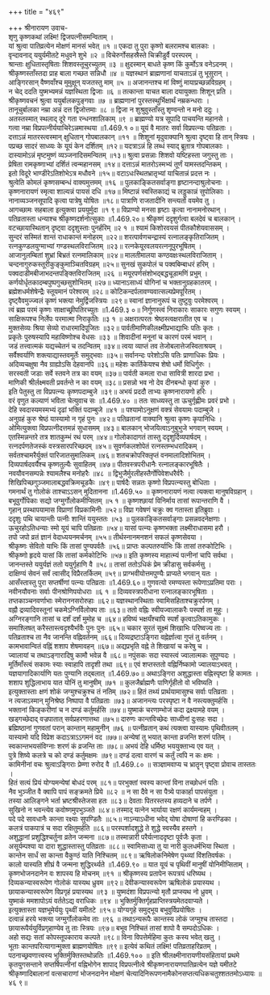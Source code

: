 +++
title = "४६९"

+++
श्रीनारायण उवाच-  
शृणु कृष्णकथां लक्ष्मि! द्विजपत्नीसमन्विताम् ।  
यां श्रुत्वा पातिव्रत्येन मोक्षणं मानसं भवेत् ॥१ ॥
एकदा तु पुरा कृष्णो बलरामश्च बालकाः ।  
वृन्दावनाद् ययुर्यमीतटे मधुवने शुभे ॥२ ॥
विचेरुर्गोसहस्रैस्ते चिक्रीडुर्वै परस्परम् ।  
श्रान्ताः क्षुधितास्तृषिताः शिशवस्तूचुरच्युतम् ॥३ ॥
क्षुदस्मान् बाधते कृष्ण किं कुर्मोऽत्र वनेऽदनम् ।  
श्रीकृष्णस्ताँस्तदा प्राह बाला गच्छत सन्निधौ ॥४ ॥
यज्ञस्थानं ब्राह्मणानां याचताऽन्नं तु भूसुरान् ।  
आङ्गिरसान् वैष्णवाँश्च मुमुक्षून् यजतस्तु माम् ॥५ ॥
अजानन्तश्च मां विष्णुं मायाप्रच्छन्नविग्रहम् ।  
न चेद् ददति युष्मभ्यमन्नं यज्ञस्थिता द्विजाः ॥६ ॥
तत्कान्ता याचत बाला दयायुक्ताः शिशून् प्रति ।  
श्रीकृष्णवचनं श्रुत्वा ययुर्बालकपुङ्गवाः ॥७ ॥
ब्राह्मणानां पुरस्तस्थुर्भिक्षार्थं नम्रकन्धराः ।  
तानूचुर्बालका नम्रा अन्नं दत्त द्विजोत्तमाः ॥८ ॥
द्विजा न शुश्रुवुस्ताँस्तु शृण्वन्तो न मनो ददुः ।  
अतस्तस्मात् स्थलाद् दूरे गता रन्धनशालिकाम् ॥९ ॥
ब्राह्मण्यो यत्र सूपादि पाचयन्ति महानसे ।  
गत्वा नम्रा विप्रपत्नीर्ययाचिरेऽन्नमास्थया ॥1.469.१ ०॥
यूयं वै मातरः सर्वा विप्रपत्न्यः पतिव्रताः ।  
दत्ताऽन्नं मातरस्त्वस्मान् क्षुधितान् गोपबालकान् ॥११ ॥
शिशूनां मृदुवाक्यानि श्रुत्वा दृष्ट्वा हि तान् स्त्रियः ।  
पप्रच्छ सादरं साध्व्यः के यूयं केन दर्शितम् ॥१२॥
यदत्राऽन्नं हि लब्धं स्याद् ब्रूतात्र गोपबालकाः ।  
दास्यामोऽन्नं मृष्टमुष्णं व्यञ्जनादिसमन्वितम् ॥१३॥
श्रुत्वा प्रसन्नाः शिशवो यष्टिहस्ता जगुस्तु ताः ।  
प्रेषिता रामकृष्णाभ्यां दर्शितं त्वन्महानसम् ॥१४॥
दत्ताऽन्नं मातरोऽस्मभ्यं तूर्णं यामस्तदन्तिकम् ।  
इतो विदूरे भाण्डीरेऽतिशोभेऽत्र मधौवने ॥१५॥
वटाऽधःस्थितभ्रातृभ्यां याचितान्नं प्रदत्त नः ।  
श्रुत्वेति कोमलं कृष्णसम्बन्धं वाक्यमुत्तमम् ॥१६ ॥
पुलकाङ्कितसर्वाङ्गा हृष्टानन्दाश्रुलोचनाः ।  
कृष्णनारायणं स्मृत्वा शाल्यन्नं पायसं दधि ॥१७॥
मिष्टान्नं स्वस्तिकाद्यं च लड्डुकान्नं सुपोलिकाः ।  
नानाव्यञ्जनसूपादि कृत्वा पात्रेषु योषितः ॥१८॥
पात्राणि राजतादीनि सन्त्यतो वयमेव तु ।  
आगच्छामः सहबाला इत्युक्त्वा प्रययुर्मुदा ॥१ ९॥
विप्राण्यो मनसा हृष्टाः कृत्वा नानामनोरथान् ।  
पतिव्रतास्ता धन्याश्च श्रीकृष्णदर्शनोत्सुकाः ॥1.469.२०॥
श्रीकृष्णं ददृशुर्गत्वा बलदेवं च बालकान् ।  
वटच्छायास्थितान् दृष्ट्वा ददृशुस्ताः पुनर्हरिम् ॥२ १ ॥
श्यामं किशोरवयसं पीतकौशेयवाससम् ।  
सुन्दरं सस्मितं शान्तं राधाकान्तं मनोहरम् ॥२२॥
शरत्पार्वणचन्द्रास्यं रत्नालङ्कृतिराजितम् ।  
रत्नकुण्डलयुग्माभ्यां गण्डस्थलविराजितम् ॥२३॥
रत्नकेयूरवलयरत्ननूपुरभूषितम् ।  
आजानुलम्बितां शुभ्रां बिभ्रतं रत्नमालिकाम् ॥२४॥
मालतीमालया कण्ठवक्षःस्थलविराजिताम् ।  
चन्दनागुरुकस्तूरीकुङ्कुमाञ्चितविग्रहम् ॥२५॥
सुनखं सुकपोलं च पक्वबिम्बाधरं हरिम् ।  
पक्वदाडीमबीजाभदन्तपङ्क्तिविराजितम् ॥२६ ॥
मयूरपर्णसंशोभद्बद्धचूडामणिं प्रभुम् ।  
कर्णयोर्धृतकादम्बपुष्पगुच्छसुशोभितम् ॥२७॥
ध्यानाऽसाध्यं योगिनां च भक्तानुग्रहकातरम् ।  
ब्रह्मेशधर्मशेषेन्द्रैः स्तूयमानं परेश्वरम् ॥२८॥
कोटिकन्दर्पलावण्यवात्सल्यप्रेमपूरितम् ।  
दृष्ट्वैवमुज्ज्वलं कृष्णं भक्त्या नेमुर्द्विजस्त्रियः ॥२९॥
स्वानां ज्ञानानुरूपं च तुष्टुवुः परमेश्वरम् ।  
त्वं ब्रह्म परमं कृष्णः साक्षाच्छ्रीपतिरच्युतः ॥1.469.३ ०॥
निर्गुणस्त्वं निराकारः साकारः सगुणः स्वयम् ।  
साक्षिरूपश्च निर्लेपः परमात्मा निराकृतिः ॥३ १ ॥
अक्षरात्परतः श्रेष्ठस्त्वक्षरातीत एव च ।  
मुक्तसेव्यः श्रिया सेव्यो राधारमादिपूजितः ॥३२॥
पार्वतीमाणिकीलक्ष्मीप्रभाद्याभिः पतिः कृतः ।  
प्रकृतेः पुरुषस्यापि महाविष्णोश्च वेधसः ॥३३ ॥
शिवादीनां मनूनां च कारणं परमं भवान् ।  
जडं तत्त्वात्मकं यद्यच्चेतनं च तदन्वितम् ॥३४॥
त्वया व्याप्तं तव तेजोबलात्तेजस्विताश्रयम् ।  
सर्वैश्वर्याणि शक्त्याद्यास्तवमूर्तेः समुद्भवाः ॥३५॥
सर्वानन्दः परेशोऽसि पतिः प्राणाधिकः प्रियः ।  
अदिव्यचक्षुषा नैव ग्राह्योऽसि देहवानपि ॥३६॥
महेशः कार्तिकेयश्च शेषो धर्मो विधिर्गुरुः ।  
सरस्वती जडाः सर्वे स्तवने तत्र का वयम् ॥३७॥
पार्वती कमला राधा सावित्री शारदा प्रभा ।  
माणिकी श्रीर्लक्ष्मवती प्रवर्तन्ते न का वयम् ॥३८॥
प्रसन्नो भव नो देव दीनबन्धो कृपां कुरु ।  
इति पेतुस्तु ता विप्रपत्न्यः कृष्णपदाम्बुजे ॥३९॥
अभयं प्रददौ ताभ्यः कृष्णनारायणो हरिः ।  
वरं वृणुत कल्याणं भविता चेत्युवाच सः ॥1.469.४० ॥
ततः साध्व्यस्तु ता ऊचुर्गृह्णीमः प्रवरं प्रभो ।  
देहि स्वदास्यमस्मभ्यं दृढां भक्तिं पदाम्बुजे ॥४१ ॥
पश्यामोऽनुक्षणं वक्त्रं सेवयामः पदाम्बुजे ।  
अनुग्रहं कुरु श्रेष्ठं यास्यामो न गृहं पुनः ॥४२॥
पतिव्रतानां वाक्यानि श्रुत्वा कृष्णः कृपानिधिः ।  
ओमित्युक्त्वा विप्रपत्नीदत्तमन्नं सुधासमम् ॥४३॥
बालकान् भोजयित्वाऽनुबुभुजे भगवान् स्वयम् ।  
एतस्मिन्नन्तरे तत्र शातकुम्भं रथं परम् ॥४४॥
गोलोकादागतं तास्तु ददृशुर्दिव्यपार्षदम् ।  
रत्नदर्पणतेजस्कं वस्त्रसारपरिच्छदम् ॥४५॥
सुवर्णकलशोपेतं रत्नस्तम्भधरादिकम् ।  
सर्वतश्चामरैर्युक्तं पारिजातसुमालिकम् ॥४६॥
शतचक्रोपरिक्लृप्तं वनमालादिशोभितम् ।  
दिव्यपार्षदवर्यैश्च कृष्णतुल्यैः सुवाहितम् ॥४७॥
पीतवस्त्रपरीधानैः रत्नालङ्कारभूषितैः ।  
नवयौवनसम्पन्नेः श्यामलैश्च मनोहरैः ॥४८ ॥
द्विभुजैर्मुरलीहस्तैर्गोपिवेशधरैर्वरैः ।  
शिखिपिच्छगुञ्जमालाबद्धवक्रिमचूडकैः ॥४९॥
पार्षदैः सन्नतः कृष्णो विप्रपत्न्यस्तु बोधिताः ।  
गमनार्थं तु गोलोकं ताश्चाऽऽसन् मुदितानना ॥1.469.५० ॥
कृष्णनारायणं नत्वा त्यक्त्वा मानुषविग्रहान् ।  
बभूवुर्गोपिकाः सद्यो जग्मुर्गोलोकमीप्सितम् ॥५ १ ॥
कृष्णश्छायां विनिर्माय तासां रूपान्तराणि वै ।  
गृहान् प्रस्थापयामास विप्राणां विप्रकामिनीः ॥५२॥
विप्रा गवेषणं चक्रुः क्व गतास्ता इतिब्रुवाः ।  
ददृशुः पथि चायान्तीः पत्नीः शान्तिं ययुस्ततः ॥५३ ॥
पुलकाङ्कितसर्वाङ्गाः प्रसन्नवदनेक्षणाः ।  
ऊचुरहोऽतिधन्याः स्मो यूयं चापि पतिव्रताः ॥५४॥
यासां पत्न्यः कृष्णभक्ता लक्ष्मीराधासमा हरौ ।  
तपो जपो व्रतं ज्ञानं वेदाध्ययनमर्चनम् ॥५५॥
तीर्थस्नानमनशनं सफलं कृष्णसेवया ।  
श्रीकृष्णः सेवितो याभिः किं तासां पुण्यपर्वतैः ॥५६॥
प्राप्तः कल्पतरुर्याभिः किं तासां तरुकोटिभिः ।  
श्रीकृष्णो हृदये यासां किं तासां कर्मकोटिभिः ॥५७॥
इति कृष्णस्य माहात्म्यं पत्नीनां चापि सर्वथा ।  
जानन्तस्ते ययुर्यज्ञं ततो ययुर्गृहाणि वै ॥५८॥
तासां ततोऽधिकं प्रेम क्रीडासु सर्वकर्मसु ।  
दाक्षिण्यं सेवनं सर्वं त्वासीद् विप्रैरतर्कितम् ॥५९॥
प्राग्भवीयोत्तमपुण्यैः प्राप्यते भगवान् यतः ।  
आसँस्तास्तु पुरा सप्तर्षीणां पत्न्यः पतिव्रताः ॥1.469.६०॥
गुणवत्यो रमण्यस्ता रूपेणाऽप्रतिमा पराः ।  
नवीनयौवनाः सर्वाः पीनश्रोणिपयोधराः ॥६ १ ॥
दिव्यवस्त्रपरीधाना रत्नालङ्कारभूषिताः ।  
तप्तकाञ्चनवर्णाभाः स्मेराननसरोरुहाः ॥६२॥
यज्ञस्थानस्थिताः स्वामिसहिताश्चक्रुरर्पणम् ।  
वह्नौ द्रव्यादिवस्तूनां चकमेऽग्निर्विलोक्य ताः ॥६३॥
ततो वह्निः स्वीयज्वालाकरैः पस्पर्श ता मुहुः ।  
अग्निरङ्गानि तासां च दर्शं दर्शं मुमोह च ॥६४॥
हविष्यं भक्षयँश्चापि स्पर्शं कृत्वाऽतिकामुकः ।  
समाश्लिषत् करैस्तास्त्वदृश्यैर्भावैः पुनः पुनः ॥६५॥
चकार सुरतं सूक्ष्मं शिखाभिः परिष्वज्य ताः ।  
पतिव्रताश्च ता नैव जानन्ति वह्निवर्तनम् ॥६६॥
दिव्यद्रष्टाऽङ्गिरा वह्नेर्ज्ञात्वा गुप्तं तु वर्तनम् ।  
कामभावान्वितं वह्निं शशाप शेषमावहन् ॥६७॥
अद्यप्रभृति वह्ने ते शिखायां च करेषु च ।  
ज्वालायां च तथाऽङ्गारादिषु कामौ भवेन्न वै ॥६८॥
नपुंसकः सदा स्यास्त्वं ज्वालात्मकः सुपुण्यदः ।  
मूर्तिमाँस्त्वं सकामः स्याः स्वाहापि तादृशी तथा ॥६९॥
एवं शप्तस्ततो वह्निर्निष्कामो ज्वालयाऽभवत् ।  
यज्ञयागादिकार्याणि यतः पुण्यानि तद्बलात् ॥1.469.७०॥
अथाऽङ्गिरा अशुद्धास्ता वह्निस्पृष्टा हि कामतः ।  
शशाप शुद्धिलाभाय यात योनिं तु मानुषीम् ॥७१ ॥
कुलजैर्ब्राह्मणैः पाणिर्गृहीतो वो भविष्यति ।  
इत्युक्तास्ताः क्षणं शोकं जग्मुश्चक्रुश्च तं नतिम् ॥७२॥
हितं तथ्यं प्रार्थयामासुश्च सर्वाः पतिव्रताः ।  
न त्यजाऽस्मान् मुनिश्रेष्ठ निष्पापा वै पतिव्रताः ॥७३॥
अजानन्त्यः परस्पृष्टा न वै नस्त्यक्तुमर्हसि ।  
भक्तानां किङ्करीणां च न दण्डं कर्तुमर्हसि ॥७४॥
युष्माकं चरणाम्भोजं कदा द्रक्ष्यामहे वयम् ।  
खड्गच्छेदाद् वज्रपातात् सर्वप्रहरणात्तथा ॥७५॥
दारुणः कान्तविच्छेदः साध्वीनां दुःसहः सदा ।  
ब्रह्मिष्ठानां गुणवतां परान् कान्तान् महामुनीन् ॥७६ ॥
पत्नीव्रतान् कथं त्यक्त्वा यास्यामः पृथिवीतलम् ।  
यास्यामो यदि विप्रेश कदाऽत्राऽऽगमनं वद ॥७७॥
अन्येषां तु भयात् कान्ता व्रजन्ति शरणं पतिम् ।  
स्वकान्तभयसंविग्नाः शरणं कं व्रजन्ति ताः ॥७८॥
अभयं देहि धर्मिष्ठ भययुक्ताभ्य एव यत् ।  
पुत्रे शिष्ये कलत्रे च को दण्डं कर्तुमक्षमः ॥७९॥
दण्डं दत्वा वारणं च कर्तुं त्वपि न कः क्षमः ।  
कामिनीनां वचः श्रुत्वाऽङ्गिराः प्रेम्णा रुरोद वै ॥1.469.८० ॥
सञ्ज्ञामवाप्य च भ्रातॄन् पृष्ट्वा प्रोवाच तास्ततः ।  
हितं सत्यं प्रियं योग्यमन्येषां बोधदं परम् ॥८१॥
परभुक्तां स्वस्य कान्तां विना तच्छोधनं पतिः ।  
नैव भुञ्जीत वै क्वापि पापं सङ्क्रमते प्रिये ॥८२ ॥
न सा दैवे न सा पैत्र्ये पाकार्हा पापसंयुता ।  
तस्या आलिङ्गने भर्ता भ्रष्टश्रीस्तेजसा हतः ॥८३॥
देवताः पितरस्तस्य हव्यदाने च तर्पणे ।  
सुखिनो न भवन्त्येव कवोष्णमुपभुञ्जते ॥८४॥
तस्माद् यत्नेन भार्याया रक्षणं कार्यमन्वहम् ।  
पदे पदे सावधानैः कान्ता रक्ष्याः सुपण्डितैः ॥८५॥
नाऽन्याऽधीना भवेद् योषा दोषाणां हि करण्डिका ।  
कलत्रं पाकपात्रं च सदा रक्षितुमर्हति ॥८६॥
परस्पर्शादशुद्धे ते शुद्धे स्वस्यैव हस्तगे ।  
अशुद्धानां प्रशुद्धिश्चर्तुना व्रतेन जन्मना ॥८७॥
तस्मान्नारी परैर्यत्नाददृष्टा पूर्वजैः कृता ।  
असूर्यम्पश्या या दारा शुद्धास्तास्तु पतिव्रताः ॥८८॥
स्वामिसाध्या तु या नारी कुलधर्मभिया स्थिता ।  
कान्तेन सार्धं सा कान्ता वैकुण्ठं याति निश्चितम् ॥८९॥
ऋषिलोकनिमेषेण पृथ्व्यां विंशतिवर्षकः ।  
कालो यास्यति शीघ्रं वै जन्मना शुद्धिरर्थ्यते ॥1.469.९० ॥
यात यूयं च पृथिवीं मानुषीं योनिमीप्सिताम् ।  
कृष्णभोजनदानेन वः शापस्य हि मोचनम् ॥९१ ॥
श्रीकृष्णस्य प्रतापेन रूपत्रयं धरिष्यथ ।  
दिव्यकन्यास्वरूपेण गोलोकं यास्यथ ध्रुवम ॥९२॥
देवीकन्यास्वरूपेण ऋषिलोकं प्रयास्यथ ।  
छायाकन्यास्वरूपेण विप्रगृहं प्रयास्यथ ॥९३ ॥
युष्मदंशा विप्रपत्न्यो मृतौ प्राप्स्यथ नो ध्रुवम् ।  
युष्माकं ममशापोऽयं वर्ततेऽद्य वराधिकः ॥९४ ॥
भुक्तिर्मुक्तिर्गृहप्राप्तिस्त्रयमेतदवाप्यते ।  
इत्युक्तास्ता यज्ञभूमेर्ययुः पृथ्वीं यमीतटे ॥९५॥
योग्यगृहे समुद्भूय बभुवुर्विप्रयोषितः ।  
दत्वान्नं हरये भक्त्या जग्मुर्गोलोकमेव ताः ॥९६ ॥
तथाऽन्यरूपैः कान्तस्य लोकं जग्मुश्च तास्तदा ।  
छायारूपैर्ययुर्विप्रगृहाण्येव तु ताः स्त्रियः ॥९७॥
बभूव निश्चितं तासां शापो वै सम्पदोऽधिकः ।  
अहो सद्यः सतां कोपस्तूपकाराय कल्पते ॥९८॥
विना विपत्तेर्महिमा कुतः कस्य भवेत् खलु ।  
भूताः कान्तपरित्यागान्मुक्ता ब्राह्मणयोषितः ॥९९॥
इत्येवं कथितं लक्ष्मि! पतिव्रताहरिव्रतम् ।  
पठनाच्छ्रवणात्त्वस्य भुक्तिर्मुक्तिस्तथोन्नतिः ॥1.469.१०० ॥
इति श्रीलक्ष्मीनारायणीयसंहितायां प्रथमे कृतयुगसन्ताने सप्तर्षिपत्नीनां वह्निभोगेन शापाद् विप्रपत्नीत्वे श्रीकृष्णनारायणपातिव्रत्येन यज्ञे यमीतटे श्रीकृष्णादिबालानां वत्सचाराणां भोजनदानेन मोक्षणं चेत्यादिनिरूपणनामैकोनसप्तत्यधिकचतुश्शततमोऽध्यायः ॥४६ ९॥
    
